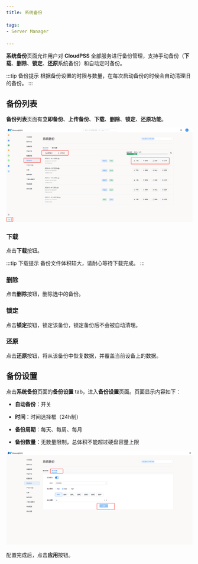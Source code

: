 ```yaml
---
title: 系统备份

tags: 
- Server Manager

--- 
```


**系统备份**页面允许用户对 **CloudPSS** 全部服务进行备份管理，支持手动备份（**下载**、**删除**、**锁定**、**还原**系统备份）和自动定时备份。

:::tip 备份提示
根据备份设置的时限与数量，在每次启动备份的时候会自动清理旧的备份。
:::

## 备份列表

**备份列表**页面有**立即备份**、**上传备份**、**下载**、**删除**、**锁定**、**还原功能**。

![备份列表](./系统备份.png "备份列表")

### 下载

点击**下载**按钮。

:::tip 下载提示
备份文件体积较大，请耐心等待下载完成。
:::

### 删除

点击**删除**按钮，删除选中的备份。

### 锁定

点击**锁定**按钮，锁定该备份，锁定备份后不会被自动清理。

### 还原

点击**还原**按钮，将从该备份中恢复数据，并覆盖当前设备上的数据。

## 备份设置

点击**系统备份**页面的**备份设置** tab，进入**备份设置**页面。页面显示内容如下：

+ **自动备份**：开关

+ **时间**：时间选择框（24h制）

+ **备份周期**：每天、每周、每月

+ **备份数量**：无数量限制，总体积不能超过硬盘容量上限

![备份设置](./备份设置.png "备份设置")

配置完成后，点击**应用**按钮。 

